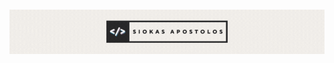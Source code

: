 <h1 align="center">
  <img src="https://raw.githubusercontent.com/siokas/siokas/main/name.gif" alt="Siokas Apostolos" />
</h1>

